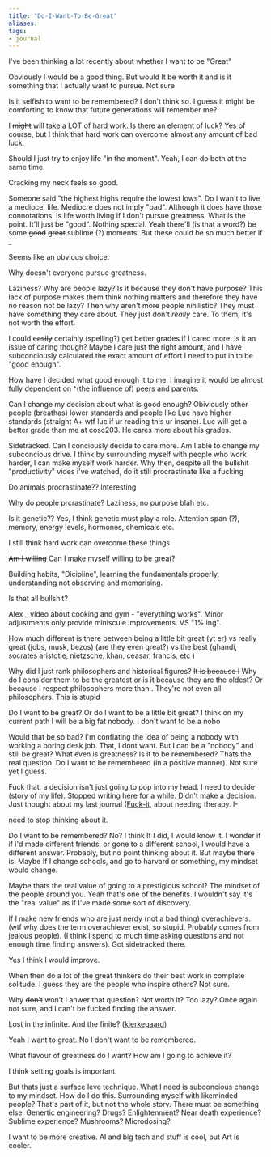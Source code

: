 ```yaml
---
title: "Do-I-Want-To-Be-Great"
aliases: 
tags: 
- journal
---
```


I've been thinking a lot recently about whether I want to be "Great"

Obviously I would be a good thing. But would It be worth it and is it something that I actually want to pursue. Not sure

Is it selfish to want to be remembered? I don't think so. I guess it might be comforting to know that future generations will remember me? 

I ~~might~~ will take a LOT of hard work. Is there an element of luck? Yes of course, but I think that hard work can overcome almost any amount of bad luck. 

Should I just try to enjoy life "in the moment". Yeah, I can do both at the same time. 

Cracking my neck feels so good.

Someone said "the highest highs require the lowest lows". Do I wan't to live a medioce, life. Mediocre does not imply "bad". Although it does have those connotations. Is life worth living if I don't pursue greatness. What is the point. It'll just be "good". Nothing special. Yeah there'll (is that a word?) be some ~~good~~ ~~great~~ sublime (?) moments. But these could be so much better if _

Seems like an obvious choice. 

Why doesn't everyone pursue greatness. 

Laziness? Why are people lazy? Is it because they don't have purpose? This lack of purpose makes them think nothing matters and therefore they have no reason not be lazy? Then why aren't more people nihilistic? They must have something they care about. They just don't *really* care. To them, it's not worth the effort. 

I could ~~easily~~ certainly (spelling?) get better grades if I cared more. Is it an issue of caring though? Maybe I care just the right amount, and I have subconciously calculated the exact amount of effort I need to put in to be "good enough". 

How have I decided what good enough it to me. I imagine it would be almost fully dependent on ^(the influence of) peers and parents.  

Can I change my decision about what is good enough? Obiviously other people (breathas) lower standards and people like Luc have higher standards (straight A+ wtf luc if ur reading this ur insane). Luc will get a better grade than me at cosc203. He cares more about his grades. 

Sidetracked. Can I conciously decide to care more. Am I able to change my subconcious drive. I think by surrounding myself with people who work harder, I can make myself work harder. Why then, despite all the bullshit "productivity" vides i've watched, do it still procrastinate like a fucking 

Do animals procrastinate?? Interesting

Why do people prcrastinate? Laziness, no purpose blah etc.

Is it genetic?? Yes, I think genetic must play a role. Attention span (?), memory, energy levels, hormones, chemicals etc. 

I still think hard work can overcome these things.

~~Am I willing~~ Can I make myself willing to be great? 

Building habits, "Dicipline", learning the fundamentals properly, understanding not observing and memorising. 

Is that all bullshit? 

Alex _ video about cooking and gym - "everything works". Minor adjustments only provide miniscule improvements. VS "1% ing".

How much different is there between being a little bit great (yt er) vs really great (jobs, musk, bezos) (are they even great?) vs the best (ghandi, socrates aristotle, nietzsche, khan, ceasar, francis, etc )

Why did I just rank philosophers and historical figures? ~~It is because I~~ Why do I consider them to be the greatest ~~or~~ is it because they are the oldest? Or because I respect philosophers more than.. They're not even all philosophers. This is stupid

Do I want to be great? Or do I want to be a little bit great? I think on my current path I will be a big fat nobody. I don't want to be a nobo

Would that be so bad? I'm conflating the idea of being a nobody with working a boring desk job. That, I dont want. But I can be a "nobody" and still be great? What even is greatness? Is it to be remembered? Thats the real question. Do I want to be remembered (in a positive manner). Not sure yet I guess. 

Fuck that, a decision isn't just going to pop into my head. I need to decide (story of my life). Stopped writing here for a while. Didn't make a decision. Just thought about my last journal ([Fuck-it](private/Fuck-it.md), about needing therapy. I-

need to stop thinking about it. 

Do I want to be remembered? No? I think If I did, I would know it. I wonder if if i'd made different friends, or gone to a different school, I would have a different answer. Probably, but no point thinking about it. But maybe there is. Maybe If I change schools, and go to harvard or something, my mindset would change. 

Maybe thats the real value of going to a prestigious school? The mindset of the people around you. Yeah that's one of the benefits. I wouldn't say it's the "real value" as if I've made some sort of discovery.

If I make new friends who are just nerdy (not a bad thing) overachievers. (wtf why does the term overachiever exist, so stupid. Probably comes from jealous people). (I think I spend to much time asking questions and not enough time finding answers). Got sidetracked there.

Yes I think I would improve.

When then do a lot of the great thinkers do their best work in complete solitude. I guess they are the people who inspire others? Not sure.

Why ~~don't~~ won't I anwer that question? Not worth it? Too lazy? Once again not sure, and I can't be fucked finding the answer.

Lost in the infinite. And the finite? ([kierkegaard](notes/soren-kiekegaard.md))

Yeah I want to great. No I don't want to be remembered.

What flavour of greatness do I want? How am I going to achieve it?

I think setting goals is important. 

But thats just a surface leve technique. What I need is subconcious change to my mindset. How do I do this. Surrounding myself with likeminded people? That's part of it, but not the whole story. There must be something else. Genertic engineering? Drugs? Enlightenment? Near death experience? Sublime experience? Mushrooms? Microdosing?

I want to be more creative. AI and big tech and stuff is cool, but Art is cooler. 
